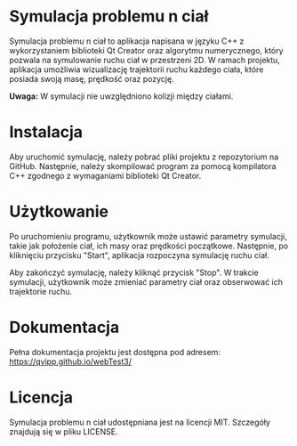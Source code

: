 # Symulacja problemu n ciał

Symulacja problemu n ciał to aplikacja napisana w języku C++ z wykorzystaniem biblioteki Qt Creator oraz algorytmu numerycznego, który pozwala na symulowanie ruchu ciał w przestrzeni 2D. W ramach projektu, aplikacja umożliwia wizualizację trajektorii ruchu każdego ciała, które posiada swoją masę, prędkość oraz pozycję.

**Uwaga:** W symulacji nie uwzględniono kolizji między ciałami.
# Instalacja

Aby uruchomić symulację, należy pobrać pliki projektu z repozytorium na GitHub. Następnie, należy skompilować program za pomocą kompilatora C++ zgodnego z wymaganiami biblioteki Qt Creator.
# Użytkowanie

Po uruchomieniu programu, użytkownik może ustawić parametry symulacji, takie jak położenie ciał, ich masy oraz prędkości początkowe. Następnie, po kliknięciu przycisku "Start", aplikacja rozpoczyna symulację ruchu ciał.

Aby zakończyć symulację, należy kliknąć przycisk "Stop". W trakcie symulacji, użytkownik może zmieniać parametry ciał oraz obserwować ich trajektorie ruchu.
# Dokumentacja

Pełna dokumentacja projektu jest dostępna pod adresem: <https://qvipp.github.io/webTest3/>
# Licencja

Symulacja problemu n ciał udostępniana jest na licencji MIT. Szczegóły znajdują się w pliku LICENSE.

